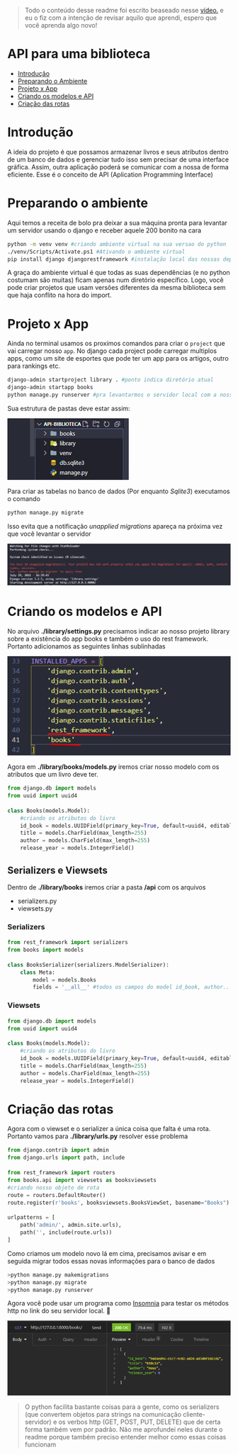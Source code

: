 >Todo o conteúdo desse readme foi escrito beaseado nesse <a href="https://www.youtube.com/watch?v=wtl8ZyCbTbg&list=PLcM_74VFgRhpyCtsNXyBUf27ZRbyQnEEb">vídeo.</a> e eu o fiz com a intenção de revisar aquilo que aprendi, espero que você aprenda algo novo!

# API para uma biblioteca

* [Introdução](#introdução)
* [Preparando o Ambiente](#preparando-o-ambiente)
* [Projeto x App](#projeto-x-app)
* [Criando os modelos e API](#criando-os-modelos-e-api)
* [Criação das rotas](#criação-das-rotas)

# Introdução
A ideia do projeto é que possamos armazenar livros e seus atributos dentro de um banco de dados e gerenciar tudo isso sem precisar de uma interface gráfica. Assim, outra aplicação poderá se comunicar com a nossa de forma eficiente. Esse é o conceito de API (Aplication Programming Interface)

# Preparando o ambiente
Aqui temos a receita de bolo pra deixar a sua máquina pronta para levantar um servidor usando o django e receber aquele 200 bonito na cara

```bash
python -m venv venv #criando ambiente virtual na sua versao do python
./venv/Scripts/Activate.ps1 #Ativando o ambiente virtual
pip install django djangorestframework #instalação local das nossas dependências
```
A graça do ambiente virtual é que todas as suas dependências (e no python costumam são muitas) ficam apenas num diretório específico. Logo, você pode criar projetos que usam versões diferentes da mesma biblioteca sem que haja conflito na hora do import.

# Projeto x App
Ainda no terminal usamos os proximos comandos para criar o `project` que vai carregar nosso `app`. No django cada project pode carregar multiplos apps, como um site de esportes que pode ter um app para os artigos, outro para rankings etc.
```bash
django-admin startproject library . #ponto indica diretório atual
django-admin startapp books
python manage.py runserver #pra levantarmos o servidor local com a nossa aplicação
```
Sua estrutura de pastas deve estar assim:

![imagem da estrutura](img/imagem-estrutura.jpg)

Para criar as tabelas no banco de dados (Por enquanto *Sqlite3*) executamos o comando
```bash
python manage.py migrate
```
Isso evita que a notificação *unapplied migrations* apareça na próxima vez que você levantar o servidor 

![imagem unapplied](img/18unapplied.png)

# Criando os modelos e API
No arquivo **./library/settings.py** precisamos indicar ao nosso projeto library sobre a existência do app books e também o uso do rest framework. Portanto adicionamos as seguintes linhas sublinhadas

![imagem das linhas](img/library_settings.jpg)

Agora em **./library/books/models.py** iremos criar nosso modelo com os atributos que um livro deve ter.

```py
from django.db import models
from uuid import uuid4

class Books(models.Model):
    #criando os atributos do livro
    id_book = models.UUIDField(primary_key=True, default=uuid4, editable=False)
    title = models.CharField(max_length=255)
    author = models.CharField(max_length=255)
    release_year = models.IntegerField()
```
## Serializers e Viewsets
Dentro de **./library/books** iremos criar a pasta **/api** com os arquivos 
* serializers.py 
* viewsets.py 

### Serializers
```py
from rest_framework import serializers
from books import models

class BooksSerializer(serializers.ModelSerializer):
    class Meta:
        model = models.Books
        fields = '__all__' #todos os campos do model id_book, author..
```

### Viewsets
```py
from django.db import models
from uuid import uuid4

class Books(models.Model):
    #criando os atributos do livro
    id_book = models.UUIDField(primary_key=True, default=uuid4, editable=False)
    title = models.CharField(max_length=255)
    author = models.CharField(max_length=255)
    release_year = models.IntegerField()
```
# Criação das rotas
Agora com o viewset e o serializer a única coisa que falta é uma rota. Portanto vamos para **./library/urls.py** resolver esse problema

```py
from django.contrib import admin
from django.urls import path, include

from rest_framework import routers
from books.api import viewsets as booksviewsets
#criando nosso objeto de rota
route = routers.DefaultRouter()
route.register(r'books', booksviewsets.BooksViewSet, basename="Books")

urlpatterns = [
    path('admin/', admin.site.urls),
    path('', include(route.urls))
]
```
Como criamos um modelo novo lá em cima, precisamos avisar e em seguida migrar todos essas novas informações para o banco de dados

```bash
>python manage.py makemigrations 
>python manage.py migrate
>python manage.py runserver 
```
Agora você pode usar um programa como <a href="https://insomnia.rest/">Insomnia</a> para testar os métodos http no link do seu servidor local. 🥰

![insomnia](img/insomnia.png)

>O python facilita bastante coisas para a gente, como os serializers (que convertem objetos para strings na comunicação cliente-servidor) e os verbos http (GET, POST, PUT, DELETE) que de certa forma também vem por padrão. Não me aprofundei neles durante o readme porque também preciso entender melhor como essas coisas funcionam